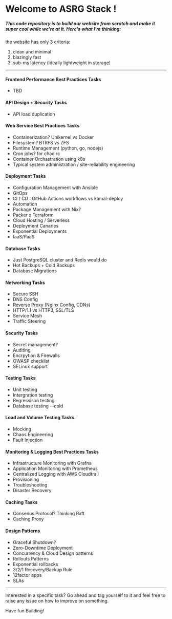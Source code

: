 # Welcome to ASRG Stack !

##### This code repository is to build our website from scratch and make it super cool while we're at it. Here's what I'm thinking:

the website has only 3 criteria:
1. clean and minimal
2. blazingly fast
3. sub-ms latency (ideally lightweight in storage)


---------------------------------------------------------------------------------------------------------------------------------------------------------------------------------
####  Frontend Performance Best Practices Tasks
- TBD
#### API Design + Security Tasks
- API load duplication
####  Web Service Best Practices Tasks
- Containerization? Unikernel vs Docker
- Filesystem? BTRFS vs ZFS 
- Runtime Management (python, go, nodejs)
- Cron jobs? for chad.rc
- Container Orchastration using k8s
- Typical system administration / site-reliability engineering
#### Deployment Tasks
- Configuration Management with Ansible
- GitOps
- CI / CD : GitHub Actions workflows vs kamal-deploy
- Automation
- Package Management with Nix?
- Packer x Terraform
- Cloud Hosting / Serverless
- Deployment Canaries
- Exponential Deployments
- IaaS/PaaS
#### Database Tasks
- Just PostgreSQL cluster and Redis would do
- Hot Backups + Cold Backups
- Database Migrations
#### Networking Tasks
- Secure SSH
- DNS Config 
- Reverse Proxy (Nginx Config, CDNs)
- HTTP/1.1 vs HTTP3, SSL/TLS
- Service Mesh
- Traffic Steering
#### Security Tasks
- Secret management?
- Auditing
- Encrpytion & Firewalls
- OWASP checklist
- SELinux support
#### Testing Tasks
- Unit testing
- Intergration testing
- Regressison testing
- Database testing --cold
#### Load and Volume Testing Tasks
- Mocking
- Chaos Engineering
- Fault Injection
####  Monitoring & Logging Best Practices Tasks
- Infrastructure Monitoring with Grafna
- Application Monitoring with Prometheus
- Centralized Logging with AWS Cloudtrail
- Provisioning
- Troubleshooting
- Disaster Recovery
#### Caching Tasks
- Consenus Protocol? Thinking Raft
- Caching Proxy
#### Design Patterns
- Graceful Shutdown?
- Zero-Downtime Deployment
- Concurrency & Cloud Design patterns
- Rollouts Patterns
- Exponential rollbacks
- 3/2/1 Recovery/Backup Rule
- 12factor apps
- SLAs

---------------------------------------------------------------------------------------------------------------------------------------------------------------------------------

Interested in a specific task? Go ahead and tag yourself to it and feel free to raise any issue on how to improve on something. 
   
Have fun Building!
